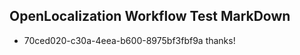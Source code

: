 ## OpenLocalization Workflow Test MarkDown
* 70ced020-c30a-4eea-b600-8975bf3fbf9a 
thanks!<!--HONumber=Mar16_HO2-->
